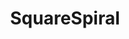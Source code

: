 ---
title: SquareSpiral
crosslinks:
- place
- furry_irl
- argentina
- Suomi
- TheFarLeftSide
- BrasilOnReddit
- phish
- livven
- thefinalclean
- dwarffortress
- StarlightStage
- AcePlace
- touhou
- faeria
- placeportalpattern
---